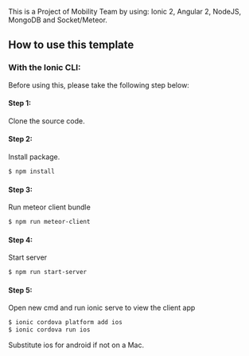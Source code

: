 This is a Project of Mobility Team by using: Ionic 2, Angular 2, NodeJS, MongoDB and Socket/Meteor.

## How to use this template

### With the Ionic CLI:

Before using this, please take the following step below:

#### Step 1:
Clone the source code.

#### Step 2:
Install package.
```bash
$ npm install
```

#### Step 3:
Run meteor client bundle
```bash
$ npm run meteor-client
```

#### Step 4:
Start server
```bash
$ npm run start-server
```

#### Step 5:
Open new cmd and run ionic serve to view the client app

```bash
$ ionic cordova platform add ios
$ ionic cordova run ios
```

Substitute ios for android if not on a Mac.

